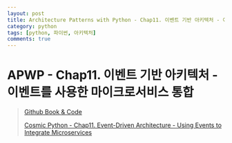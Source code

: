 ```yaml
---
layout: post
title: Architecture Patterns with Python - Chap11. 이벤트 기반 아키텍처 - 이벤트를 사용한 마이크로서비스 통합
category: python
tags: [python, 파이썬, 아키텍처]
comments: true
---
```


# APWP - Chap11. 이벤트 기반 아키텍처 - 이벤트를 사용한 마이크로서비스 통합
> [Github Book & Code](https://github.com/cosmicpython)
> 
> [Cosmic Python - Chap11. Event-Driven Architecture - Using Events to Integrate Microservices](https://www.cosmicpython.com/book/chapter_11_external_events.html)

## 
